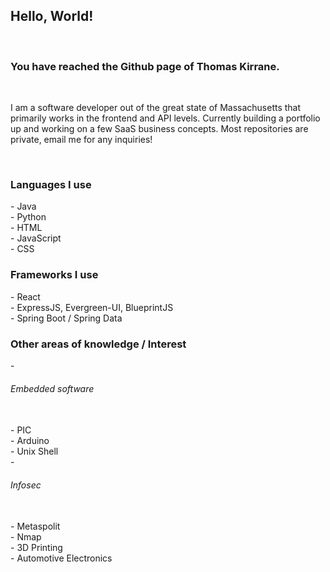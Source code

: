 <h2>Hello, World!</h2><br>
<h3>You have reached the Github page of Thomas Kirrane.</h3><br>
<p>I am a software developer out of the great state of Massachusetts that primarily works in the frontend and API levels. Currently building a portfolio up and working on a few SaaS business concepts. Most repositories are private, email me for any inquiries!</p><br>

<h3>Languages I use</h3>
 - Java<br>
 - Python<br>
 - HTML<br>
 - JavaScript<br>
 - CSS

<h3>Frameworks I use</h3>
 - React<br>
 - ExpressJS, Evergreen-UI, BlueprintJS<br>
 - Spring Boot / Spring Data

<h3>Other areas of knowledge / Interest</h3>
 - <h6>Embedded software</h6><br>
  - PIC<br>
  - Arduino<br>
 - Unix Shell<br>
 - <h6>Infosec</h6><br>
  - Metaspolit<br>
  - Nmap<br>
 - 3D Printing<br>
 - Automotive Electronics<br>

